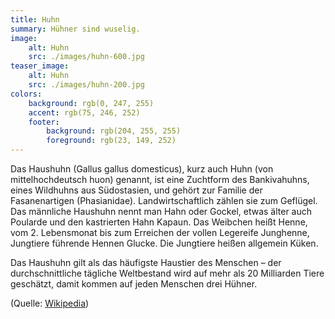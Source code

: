 ```yaml
---
title: Huhn
summary: Hühner sind wuselig.
image:
    alt: Huhn
    src: ./images/huhn-600.jpg
teaser_image:
    alt: Huhn
    src: ./images/huhn-200.jpg
colors:
    background: rgb(0, 247, 255)
    accent: rgb(75, 246, 252)
    footer:
        background: rgb(204, 255, 255)
        foreground: rgb(23, 149, 252)
---
```

Das Haushuhn (Gallus gallus domesticus), kurz auch Huhn (von mittelhochdeutsch huon) genannt, ist eine Zuchtform des Bankivahuhns, eines Wildhuhns aus Südostasien, und gehört zur Familie der Fasanenartigen (Phasianidae). Landwirtschaftlich zählen sie zum Geflügel. Das männliche Haushuhn nennt man Hahn oder Gockel, etwas älter auch Poularde und den kastrierten Hahn Kapaun. Das Weibchen heißt Henne, vom 2. Lebensmonat bis zum Erreichen der vollen Legereife Junghenne, Jungtiere führende Hennen Glucke. Die Jungtiere heißen allgemein Küken.

Das Haushuhn gilt als das häufigste Haustier des Menschen – der durchschnittliche tägliche Weltbestand wird auf mehr als 20 Milliarden Tiere geschätzt, damit kommen auf jeden Menschen drei Hühner.

(Quelle: [Wikipedia](https://de.wikipedia.org/wiki/Haushuhn))